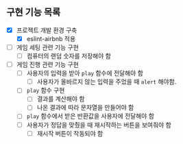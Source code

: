 ## 구현 기능 목록
- [x] 프로젝트 개발 환경 구축
  - [x] eslint-airbnb 적용
- [ ] 게임 세팅 관련 기능 구현
  - [ ] 컴퓨터의 랜덤 숫자를 저장해야 함
- [ ] 게임 진행 관련 기능 구현
  - [ ] 사용자의 입력을 받아 `play` 함수에 전달해야 함
    - [ ] 사용자가 올바르지 않는 입력을 주었을 때 `alert` 해야함.
  - [ ] `play` 함수 구현
    - [ ] 결과를 계산해야 함
    - [ ] 나온 결과에 따라 문자열을 만들어야 함
  - [ ] `play` 함수에서 받은 반환값을 사용자에 전달해야 함
  - [ ] 사용자가 정답을 맞췄을 때 재시작하는 버튼을 보여줘야 함
    - [ ] 재시작 버튼이 작동되야 함